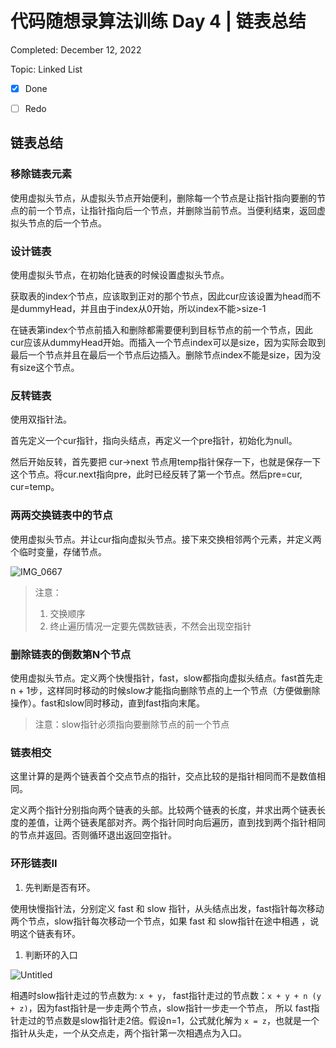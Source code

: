 # 代码随想录算法训练 Day 4 | 链表总结

Completed: December 12, 2022

Topic: Linked List

- [x] Done

- [ ] Redo

## 链表总结

### 移除链表元素

使用虚拟头节点，从虚拟头节点开始便利，删除每一个节点是让指针指向要删的节点的前一个节点，让指针指向后一个节点，并删除当前节点。当便利结束，返回虚拟头节点的后一个节点。

### 设计链表

使用虚拟头节点，在初始化链表的时候设置虚拟头节点。

获取表的index个节点，应该取到正对的那个节点，因此cur应该设置为head而不是dummyHead，并且由于index从0开始，所以index不能>size-1

在链表第index个节点前插入和删除都需要便利到目标节点的前一个节点，因此cur应该从dummyHead开始。而插入一个节点index可以是size，因为实际会取到最后一个节点并且在最后一个节点后边插入。删除节点index不能是size，因为没有size这个节点。

### 反转链表

使用双指针法。

首先定义一个cur指针，指向头结点，再定义一个pre指针，初始化为null。

然后开始反转，首先要把 cur->next 节点用temp指针保存一下，也就是保存一下这个节点。将cur.next指向pre，此时已经反转了第一个节点。然后pre=cur, cur=temp。

### ****两两交换链表中的节点****

使用虚拟头节点。并让cur指向虚拟头节点。接下来交换相邻两个元素，并定义两个临时变量，存储节点。

![IMG_0667](https://user-images.githubusercontent.com/101588752/207209157-a18dfff8-d920-4694-864a-3b1ba2508613.jpg)

> 注意：                                                                                                                                                 
> 1. 交换顺序                                                                                                                                            
> 2. 终止遍历情况一定要先偶数链表，不然会出现空指针
> 

### ****删除链表的倒数第N个节点****

使用虚拟头节点。定义两个快慢指针，fast，slow都指向虚拟头结点。fast首先走n + 1步，这样同时移动的时候slow才能指向删除节点的上一个节点（方便做删除操作）。fast和slow同时移动，直到fast指向末尾。

> 注意：slow指针必须指向要删除节点的前一个节点
> 

### ****链表相交****

这里计算的是两个链表首个交点节点的指针，交点比较的是指针相同而不是数值相同。

定义两个指针分别指向两个链表的头部。比较两个链表的长度，并求出两个链表长度的差值，让两个链表尾部对齐。两个指针同时向后遍历，直到找到两个指针相同的节点并返回。否则循环退出返回空指针。

### ****环形链表II****

1. 先判断是否有环。

使用快慢指针法，分别定义 fast 和 slow 指针，从头结点出发，fast指针每次移动两个节点，slow指针每次移动一个节点，如果 fast 和 slow指针在途中相遇 ，说明这个链表有环。

1. 判断环的入口

![Untitled](https://user-images.githubusercontent.com/101588752/207209172-1a7fc869-dda4-48cb-b433-92c05aa31da6.png)


相遇时slow指针走过的节点数为: `x + y`， fast指针走过的节点数：`x + y + n (y + z)`，因为fast指针是一步走两个节点，slow指针一步走一个节点， 所以 fast指针走过的节点数是slow指针走2倍。假设n=1，公式就化解为 `x = z`，也就是一个指针从头走，一个从交点走，两个指针第一次相遇点为入口。
